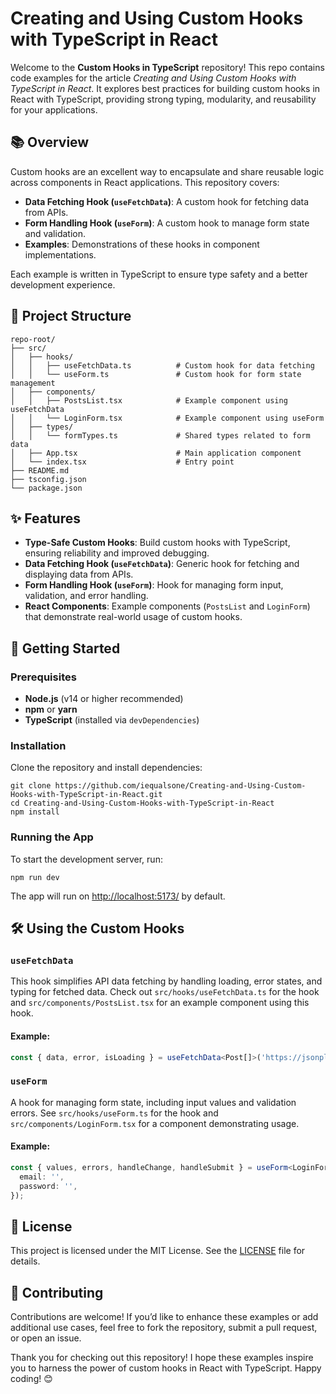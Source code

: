 # Creating and Using Custom Hooks with TypeScript in React

Welcome to the **Custom Hooks in TypeScript** repository! This repo contains code examples for the article *Creating and Using Custom Hooks with TypeScript in React*. It explores best practices for building custom hooks in React with TypeScript, providing strong typing, modularity, and reusability for your applications.

## 📚 Overview

Custom hooks are an excellent way to encapsulate and share reusable logic across components in React applications. This repository covers:

- **Data Fetching Hook (`useFetchData`)**: A custom hook for fetching data from APIs.
- **Form Handling Hook (`useForm`)**: A custom hook to manage form state and validation.
- **Examples**: Demonstrations of these hooks in component implementations.

Each example is written in TypeScript to ensure type safety and a better development experience.

## 🔧 Project Structure
```
repo-root/
├── src/
│   ├── hooks/
│   │   ├── useFetchData.ts          # Custom hook for data fetching
│   │   └── useForm.ts               # Custom hook for form state management
│   ├── components/
│   │   ├── PostsList.tsx            # Example component using useFetchData
│   │   └── LoginForm.tsx            # Example component using useForm
│   ├── types/
│   │   └── formTypes.ts             # Shared types related to form data
│   ├── App.tsx                      # Main application component
│   └── index.tsx                    # Entry point
├── README.md
├── tsconfig.json
└── package.json
```

## ✨ Features

- **Type-Safe Custom Hooks**: Build custom hooks with TypeScript, ensuring reliability and improved debugging.
- **Data Fetching Hook (`useFetchData`)**: Generic hook for fetching and displaying data from APIs.
- **Form Handling Hook (`useForm`)**: Hook for managing form input, validation, and error handling.
- **React Components**: Example components (`PostsList` and `LoginForm`) that demonstrate real-world usage of custom hooks.

## 🚀 Getting Started

### Prerequisites

- **Node.js** (v14 or higher recommended)
- **npm** or **yarn**
- **TypeScript** (installed via `devDependencies`)

### Installation

Clone the repository and install dependencies:
```
git clone https://github.com/iequalsone/Creating-and-Using-Custom-Hooks-with-TypeScript-in-React.git
cd Creating-and-Using-Custom-Hooks-with-TypeScript-in-React
npm install
```

### Running the App

To start the development server, run:
```
npm run dev
```

The app will run on [http://localhost:5173/](http://localhost:5173/) by default.

## 🛠 Using the Custom Hooks

### `useFetchData`

This hook simplifies API data fetching by handling loading, error states, and typing for fetched data. Check out `src/hooks/useFetchData.ts` for the hook and `src/components/PostsList.tsx` for an example component using this hook.

#### Example:
```typescript
const { data, error, isLoading } = useFetchData<Post[]>('https://jsonplaceholder.typicode.com/posts');
```

### `useForm`

A hook for managing form state, including input values and validation errors. See `src/hooks/useForm.ts` for the hook and `src/components/LoginForm.tsx` for a component demonstrating usage.

#### Example:
```typescript
const { values, errors, handleChange, handleSubmit } = useForm<LoginForm>({
  email: '',
  password: '',
});
```

## 📝 License

This project is licensed under the MIT License. See the [LICENSE](https://github.com/iequalsone/Creating-and-Using-Custom-Hooks-with-TypeScript-in-React/blob/main/LICENSE) file for details.

## 💬 Contributing

Contributions are welcome! If you’d like to enhance these examples or add additional use cases, feel free to fork the repository, submit a pull request, or open an issue.

Thank you for checking out this repository! I hope these examples inspire you to harness the power of custom hooks in React with TypeScript. Happy coding! 😊
